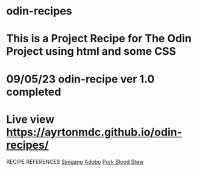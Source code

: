 # odin-recipes
# This is a Project Recipe for The Odin Project using html and some CSS
# 09/05/23 odin-recipe ver 1.0 completed
# Live view https://ayrtonmdc.github.io/odin-recipes/
RECIPE REFERENCES
[Sinigang](https://panlasangpinoy.com/pork-sinigang-na-baboy-recipe/)
[Adobo](https://panlasangpinoy.com/filipino-food-pork-adobo-recipe/)
[Pork Blood Stew](https://www.kawalingpinoy.com/dinuguan/)

